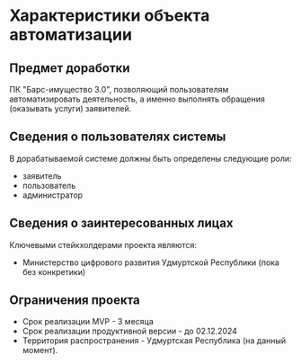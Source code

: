 # Характеристики объекта автоматизации

## Предмет доработки

ПК "Барс-имущество 3.0", позволяющий пользователям автоматизировать деятельность, а именно выполнять обращения (оказывать услуги) заявителей.

## Сведения о пользователях системы

В дорабатываемой системе должны быть определены следующие роли:

- заявитель
- пользователь
- администратор

## Сведения о заинтересованных лицах

Ключевыми стейкхолдерами проекта являются:

- Министерство цифрового развития Удмуртской Республики (пока без конкретики)

## Ограничения проекта

- Срок реализации MVP - 3 месяца
- Срок реализации продуктивной версии - до 02.12.2024
- Территория распространения - Удмуртская Республика (на данный момент).
